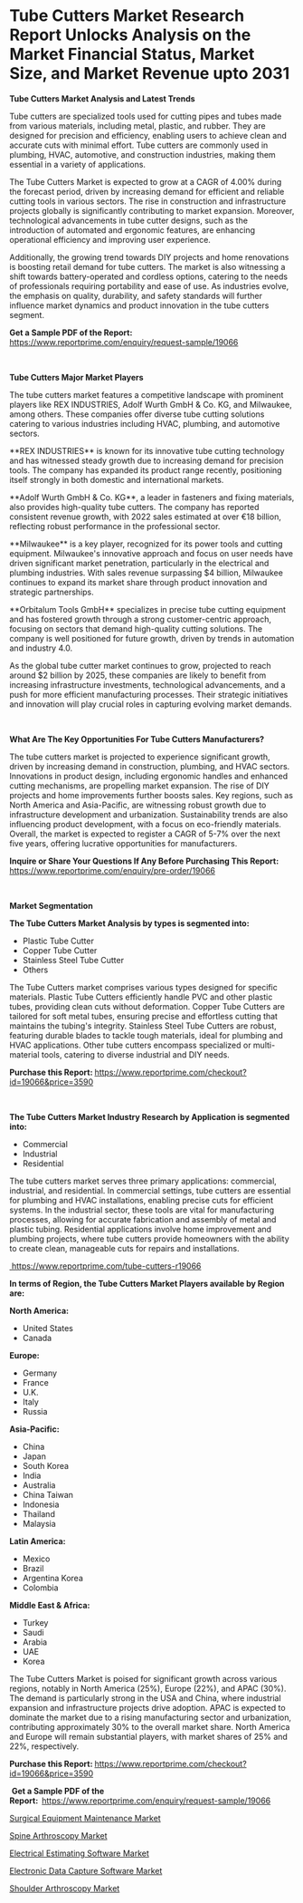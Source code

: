 <p><h1>Tube Cutters Market Research Report Unlocks Analysis on the Market Financial Status, Market Size, and Market Revenue upto 2031</h1></p><p><strong>Tube Cutters Market Analysis and Latest Trends</strong></p>
<p><p>Tube cutters are specialized tools used for cutting pipes and tubes made from various materials, including metal, plastic, and rubber. They are designed for precision and efficiency, enabling users to achieve clean and accurate cuts with minimal effort. Tube cutters are commonly used in plumbing, HVAC, automotive, and construction industries, making them essential in a variety of applications.</p><p>The Tube Cutters Market is expected to grow at a CAGR of 4.00% during the forecast period, driven by increasing demand for efficient and reliable cutting tools in various sectors. The rise in construction and infrastructure projects globally is significantly contributing to market expansion. Moreover, technological advancements in tube cutter designs, such as the introduction of automated and ergonomic features, are enhancing operational efficiency and improving user experience.</p><p>Additionally, the growing trend towards DIY projects and home renovations is boosting retail demand for tube cutters. The market is also witnessing a shift towards battery-operated and cordless options, catering to the needs of professionals requiring portability and ease of use. As industries evolve, the emphasis on quality, durability, and safety standards will further influence market dynamics and product innovation in the tube cutters segment.</p></p>
<p><strong>Get a Sample PDF of the Report:&nbsp;</strong> <a href="https://www.reportprime.com/enquiry/request-sample/19066?utm_campaign=1137&utm_medium=2&utm_source=Github&utm_content=ia&utm_term=22112024&utm_id=tube-cutters">https://www.reportprime.com/enquiry/request-sample/19066</a></p>
<p>&nbsp;</p>
<p><strong>Tube Cutters Major Market Players</strong></p>
<p><p>The tube cutters market features a competitive landscape with prominent players like REX INDUSTRIES, Adolf Wurth GmbH & Co. KG, and Milwaukee, among others. These companies offer diverse tube cutting solutions catering to various industries including HVAC, plumbing, and automotive sectors.</p><p>**REX INDUSTRIES** is known for its innovative tube cutting technology and has witnessed steady growth due to increasing demand for precision tools. The company has expanded its product range recently, positioning itself strongly in both domestic and international markets.</p><p>**Adolf Wurth GmbH & Co. KG**, a leader in fasteners and fixing materials, also provides high-quality tube cutters. The company has reported consistent revenue growth, with 2022 sales estimated at over €18 billion, reflecting robust performance in the professional sector.</p><p>**Milwaukee** is a key player, recognized for its power tools and cutting equipment. Milwaukee's innovative approach and focus on user needs have driven significant market penetration, particularly in the electrical and plumbing industries. With sales revenue surpassing $4 billion, Milwaukee continues to expand its market share through product innovation and strategic partnerships.</p><p>**Orbitalum Tools GmbH** specializes in precise tube cutting equipment and has fostered growth through a strong customer-centric approach, focusing on sectors that demand high-quality cutting solutions. The company is well positioned for future growth, driven by trends in automation and industry 4.0.</p><p>As the global tube cutter market continues to grow, projected to reach around $2 billion by 2025, these companies are likely to benefit from increasing infrastructure investments, technological advancements, and a push for more efficient manufacturing processes. Their strategic initiatives and innovation will play crucial roles in capturing evolving market demands.</p></p>
<p>&nbsp;</p>
<p><strong>What Are The Key Opportunities For Tube Cutters Manufacturers?</strong></p>
<p><p>The tube cutters market is projected to experience significant growth, driven by increasing demand in construction, plumbing, and HVAC sectors. Innovations in product design, including ergonomic handles and enhanced cutting mechanisms, are propelling market expansion. The rise of DIY projects and home improvements further boosts sales. Key regions, such as North America and Asia-Pacific, are witnessing robust growth due to infrastructure development and urbanization. Sustainability trends are also influencing product development, with a focus on eco-friendly materials. Overall, the market is expected to register a CAGR of 5-7% over the next five years, offering lucrative opportunities for manufacturers.</p></p>
<p><strong>Inquire or Share Your Questions If Any Before Purchasing This Report:</strong> <a href="https://www.reportprime.com/enquiry/pre-order/19066?utm_campaign=1137&utm_medium=2&utm_source=Github&utm_content=ia&utm_term=22112024&utm_id=tube-cutters">https://www.reportprime.com/enquiry/pre-order/19066</a></p>
<p>&nbsp;</p>
<p><strong>Market Segmentation</strong></p>
<p><strong>The Tube Cutters Market Analysis by types is segmented into:</strong></p>
<p><ul><li>Plastic Tube Cutter</li><li>Copper Tube Cutter</li><li>Stainless Steel Tube Cutter</li><li>Others</li></ul></p>
<p><p>The Tube Cutters market comprises various types designed for specific materials. Plastic Tube Cutters efficiently handle PVC and other plastic tubes, providing clean cuts without deformation. Copper Tube Cutters are tailored for soft metal tubes, ensuring precise and effortless cutting that maintains the tubing's integrity. Stainless Steel Tube Cutters are robust, featuring durable blades to tackle tough materials, ideal for plumbing and HVAC applications. Other tube cutters encompass specialized or multi-material tools, catering to diverse industrial and DIY needs.</p></p>
<p><strong>Purchase this Report:&nbsp;</strong><a href="https://www.reportprime.com/checkout?id=19066&price=3590&utm_campaign=1137&utm_medium=2&utm_source=Github&utm_content=ia&utm_term=22112024&utm_id=tube-cutters">https://www.reportprime.com/checkout?id=19066&price=3590</a></p>
<p>&nbsp;</p>
<p><strong>The Tube Cutters Market Industry Research by Application is segmented into:</strong></p>
<p><ul><li>Commercial</li><li>Industrial</li><li>Residential</li></ul></p>
<p><p>The tube cutters market serves three primary applications: commercial, industrial, and residential. In commercial settings, tube cutters are essential for plumbing and HVAC installations, enabling precise cuts for efficient systems. In the industrial sector, these tools are vital for manufacturing processes, allowing for accurate fabrication and assembly of metal and plastic tubing. Residential applications involve home improvement and plumbing projects, where tube cutters provide homeowners with the ability to create clean, manageable cuts for repairs and installations.</p></p>
<p><a href="https://www.reportprime.com/tube-cutters-r19066?utm_campaign=1137&utm_medium=2&utm_source=Github&utm_content=ia&utm_term=22112024&utm_id=tube-cutters">&nbsp;https://www.reportprime.com/tube-cutters-r19066</a></p>
<p><strong>In terms of Region, the Tube Cutters Market Players available by Region are:</strong></p>
<p>
    <p> <strong> North America: </strong>
        <ul>
            <li>United States</li>
            <li>Canada</li>
        </ul>
        </p> 
    <p> <strong> Europe: </strong>
        <ul>
            <li>Germany</li>
            <li>France</li>
            <li>U.K.</li>
            <li>Italy</li>
            <li>Russia</li>
        </ul>
        </p> 
    <p> <strong> Asia-Pacific: </strong>
        <ul>
            <li>China</li>
            <li>Japan</li>
            <li>South Korea</li>
            <li>India</li>
            <li>Australia</li>
            <li>China Taiwan</li>
            <li>Indonesia</li>
            <li>Thailand</li>
            <li>Malaysia</li>
        </ul>
        </p> 
    <p> <strong> Latin America: </strong>
        <ul>
            <li>Mexico</li>
            <li>Brazil</li>
            <li>Argentina Korea</li>
            <li>Colombia</li>
        </ul>
        </p> 
    <p> <strong> Middle East & Africa: </strong>
        <ul>
            <li>Turkey</li>
            <li>Saudi</li>
            <li>Arabia</li>
            <li>UAE</li>
            <li>Korea</li>
        </ul>
    </p>
    </p>
<p><p>The Tube Cutters Market is poised for significant growth across various regions, notably in North America (25%), Europe (22%), and APAC (30%). The demand is particularly strong in the USA and China, where industrial expansion and infrastructure projects drive adoption. APAC is expected to dominate the market due to a rising manufacturing sector and urbanization, contributing approximately 30% to the overall market share. North America and Europe will remain substantial players, with market shares of 25% and 22%, respectively.</p></p>
<p><strong>Purchase this Report: </strong><a href="https://www.reportprime.com/checkout?id=19066&price=3590&utm_campaign=1137&utm_medium=2&utm_source=Github&utm_content=ia&utm_term=22112024&utm_id=tube-cutters">https://www.reportprime.com/checkout?id=19066&price=3590</a></p>
<p>&nbsp;<strong>Get a Sample PDF of the Report:&nbsp;&nbsp;</strong><a href="https://www.reportprime.com/enquiry/request-sample/19066?utm_campaign=1137&utm_medium=2&utm_source=Github&utm_content=ia&utm_term=22112024&utm_id=tube-cutters">https://www.reportprime.com/enquiry/request-sample/19066</a></p>
<p><strong></strong></p>
<p><p><a href="https://www.linkedin.com/pulse/growth-projections-surgical-equipment-maintenance-market-in-depth-rc5fc?utm_campaign=1137&utm_medium=2&utm_source=Github&utm_content=ia&utm_term=22112024&utm_id=tube-cutters">Surgical Equipment Maintenance Market</a></p><p><a href="https://www.linkedin.com/pulse/market-growth-spine-arthroscopy-sector-2024-2031-emerging-7hzbc?utm_campaign=1137&utm_medium=2&utm_source=Github&utm_content=ia&utm_term=22112024&utm_id=tube-cutters">Spine Arthroscopy Market</a></p><p><a href="https://issuu.com/reportprime-2/docs/electrical-estimating-software-mark_edaf2e1fe12a0b?utm_campaign=1137&utm_medium=2&utm_source=Github&utm_content=ia&utm_term=22112024&utm_id=tube-cutters">Electrical Estimating Software Market</a></p><p><a href="https://issuu.com/reportprime-2/docs/electronic-data-capture-software-ma_9d6fa7f35da411?utm_campaign=1137&utm_medium=2&utm_source=Github&utm_content=ia&utm_term=22112024&utm_id=tube-cutters">Electronic Data Capture Software Market</a></p><p><a href="https://www.linkedin.com/pulse/in-depth-understanding-shoulder-arthroscopy-market-size-zgwoc?utm_campaign=1137&utm_medium=2&utm_source=Github&utm_content=ia&utm_term=22112024&utm_id=tube-cutters">Shoulder Arthroscopy Market</a></p></p>
